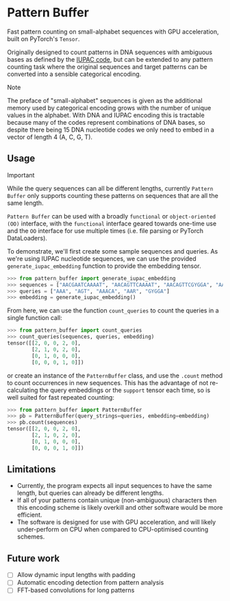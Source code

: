 # Pattern Buffer

Fast pattern counting on small-alphabet sequences with GPU acceleration, built on PyTorch's `Tensor`.

Originally designed to count patterns in DNA sequences with ambiguous bases as defined by the [IUPAC code](https://www.bioinformatics.org/sms/iupac.html), but can be extended to any pattern counting task where the original sequences and target patterns can be converted into a sensible categorical encoding. 

> [!NOTE]
> The preface of "small-alphabet" sequences is given as the additional memory used by categorical encoding grows with the number of unique values in the alphabet. With DNA and IUPAC encoding this is tractable because many of the codes represent combinations of DNA bases, so despite there being 15 DNA nucleotide codes we only need to embed in a vector of length 4 (A, C, G, T).

## Usage

> [!IMPORTANT]
> While the query sequences can all be different lengths, currently `Pattern Buffer` only supports counting these patterns on sequences that are all the same length. 

`Pattern Buffer` can be used with a broadly `functional` or `object-oriented (OO)` interface, with the `functional` interface geared towards one-time use and the `OO` interface for use multiple times (i.e. file parsing or PyTorch DataLoaders).

To demonstrate, we'll first create some sample sequences and queries. As we're using IUPAC nucleotide sequences, we can use the provided `generate_iupac_embedding` function to provide the embedding tensor. 

```python
>>> from pattern_buffer import generate_iupac_embedding
>>> sequences = ["AACGAATCAAAAT", "AACAGTTCAAAAT", "AACAGTTCGYGGA", "AACAAGATCAGGA"]
>>> queries = ["AAA", "AGT", "AAACA", "AAR", "GYGGA"]
>>> embedding = generate_iupac_embedding()
```

From here, we can use the function `count_queries` to count the queries in a single function
call: 
```python
>>> from pattern_buffer import count_queries
>>> count_queries(sequences, queries, embedding)
tensor([[2, 0, 0, 2, 0],
        [2, 1, 0, 2, 0],
        [0, 1, 0, 0, 0],
        [0, 0, 0, 1, 0]])
```

or create an instance of the `PatternBuffer` class, and use the `.count` method to count occurrences in new sequences. This has the advantage of not re-calculating the query embeddings or the `support` tensor each time, so is well suited for fast repeated counting:

```python
>>> from pattern_buffer import PatternBuffer
>>> pb = PatternBuffer(query_strings=queries, embedding=embedding)
>>> pb.count(sequences)
tensor([[2, 0, 0, 2, 0],
        [2, 1, 0, 2, 0],
        [0, 1, 0, 0, 0],
        [0, 0, 0, 1, 0]])
```

## Limitations
- Currently, the program expects all input sequences to have the same length, but queries can already be different lengths. 
- If all of your patterns contain unique (non-ambiguous) characters then this encoding scheme is likely overkill and other software would be more efficient. 
- The software is designed for use with GPU acceleration, and will likely under-perform on CPU when compared to CPU-optimised counting schemes.

## Future work 
- [ ] Allow dynamic input lengths with padding
- [ ] Automatic encoding detection from pattern analysis
- [ ] FFT-based convolutions for long patterns
